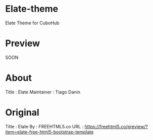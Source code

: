 # Elate-theme
Elate Theme for CuboHub

# Preview
SOON

# About
Title      : Elate
Maintainer : Tiago Danin

# Original
Title      : Elate
By         : FREEHTML5.co
URL        : https://freehtml5.co/preview/?item=elate-free-html5-bootstrap-template